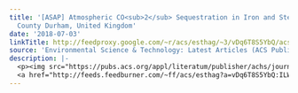 ```yaml
---
title: '[ASAP] Atmospheric CO<sub>2</sub> Sequestration in Iron and Steel Slag: Consett,
  County Durham, United Kingdom'
date: '2018-07-03'
linkTitle: http://feedproxy.google.com/~r/acs/esthag/~3/vDq6T8S5YbQ/acs.est.8b01883
source: 'Environmental Science & Technology: Latest Articles (ACS Publications)'
description: |-
  <p><img src="https://pubs.acs.org/appl/literatum/publisher/achs/journals/content/esthag/0/esthag.ahead-of-print/acs.est.8b01883/20180702/images/medium/es-2018-01883k_0007.gif" alt="TOC Graphic"/></p><div><cite>Environmental Science & Technology</cite></div><div>DOI: 10.1021/acs.est.8b01883</div><div class="feedflare">
  <a href="http://feeds.feedburner.com/~ff/acs/esthag?a=vDq6T8S5YbQ:ILWKIkjh6kE:yIl2AUoC8zA"><img src="http://feeds.feedburner.com/~ff/acs/esthag?d=yIl2AUoC8zA" border="0"></img></a>
---
```

